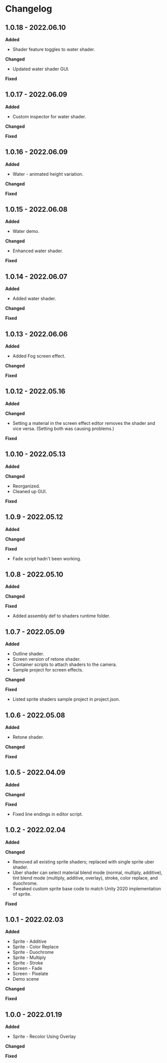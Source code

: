# Changelog

## 1.0.18 - 2022.06.10

**Added**

* Shader feature toggles to water shader.

**Changed**

* Updated water shader GUI.

**Fixed**

## 1.0.17 - 2022.06.09

**Added**

* Custom inspector for water shader.

**Changed**

**Fixed**

## 1.0.16 - 2022.06.09

**Added**

* Water - animated height variation.

**Changed**

**Fixed**

## 1.0.15 - 2022.06.08

**Added**

* Water demo.

**Changed**

* Enhanced water shader.

**Fixed**

## 1.0.14 - 2022.06.07

**Added**

* Added water shader.

**Changed**

**Fixed**

## 1.0.13 - 2022.06.06

**Added**

* Added Fog screen effect.

**Changed**

**Fixed**

## 1.0.12 - 2022.05.16

**Added**

**Changed**

* Setting a material in the screen effect editor removes the shader and vice versa. (Setting both was causing problems.)

**Fixed**

## 1.0.10 - 2022.05.13

**Added**

**Changed**

* Reorganized.
* Cleaned up GUI.

**Fixed**

## 1.0.9 - 2022.05.12

**Added**

**Changed**

**Fixed**

* Fade script hadn't been working.

## 1.0.8 - 2022.05.10

**Added**

**Changed**

**Fixed**

* Added assembly def to shaders runtime folder.

## 1.0.7 - 2022.05.09

**Added**

* Outline shader.
* Screen version of retone shader.
* Container scripts to attach shaders to the camera.
* Sample project for screen effects.

**Changed**

**Fixed**

* Listed sprite shaders sample project in project.json.

## 1.0.6 - 2022.05.08

**Added**

* Retone shader.

**Changed**

**Fixed**

## 1.0.5 - 2022.04.09

**Added**

**Changed**

**Fixed**

* Fixed line endings in editor script.

## 1.0.2 - 2022.02.04

**Added**

**Changed**

* Removed all existing sprite shaders; replaced with single sprite uber shader.
* Uber shader can select material blend mode (normal, multiply, additive), tint blend mode (multiply, additive, overlay), stroke, color replace, and duochrome.
* Tweaked custom sprite base code to match Unity 2020 implementation of sprite.

**Fixed**

## 1.0.1 - 2022.02.03

**Added**

* Sprite - Additive
* Sprite - Color Replace
* Sprite - Duochrome
* Sprite - Multiply
* Sprite - Stroke
* Screen - Fade
* Screen - Pixelate
* Demo scene

**Changed**

**Fixed**

## 1.0.0 - 2022.01.19

**Added**

* Sprite - Recolor Using Overlay

**Changed**

**Fixed**
